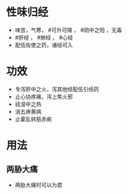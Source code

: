 # 性味归经
- 味苦，气寒， #可升可降 ， #阴中之阳 ，无毒
-  #肝经 ， #肺经 ， #心经 
-  配伍佐使之药，诸经可入
# 功效
- 专泻肝中之火，泻其他经配伍引经药
- 止心协疼痛，泻上焦火邪
- 祛湿中之热
- 消五痹黄病
- 止霍乱转筋赤痢
# 用法
## 两胁大痛
- 两胁大痛时可以为君